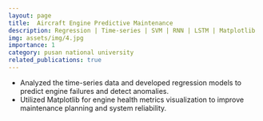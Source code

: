```yaml
---
layout: page
title:  Aircraft Engine Predictive Maintenance
description: Regression | Time-series | SVM | RNN | LSTM | Matplotlib
img: assets/img/4.jpg
importance: 1
category: pusan national university
related_publications: true
---
```


* Analyzed the time-series data and developed regression models to predict engine failures and detect anomalies.
* Utilized Matplotlib for engine health metrics visualization to improve maintenance planning and system reliability.
